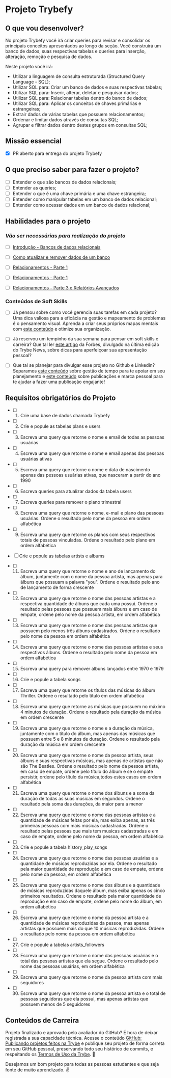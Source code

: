 # Projeto Trybefy

## O que vou desenvolver?

No projeto Trybefy você irá criar queries para revisar e consolidar os principais conceitos apresentados ao longo da seção. Você construirá um banco de dados, suas respectivas tabelas e queries para inserção, alteração, remoção e pesquisa de dados.

Neste projeto você irá:

- Utilizar a linguagem de consulta estruturada (Structured Query Language - SQL);
- Utilizar SQL para: Criar um banco de dados e suas respectivas tabelas;
- Utilizar SQL para: Inserir, alterar, deletar e pesquisar dados;
- Utilizar SQL para: Relacionar tabelas dentro do banco de dados;
- Utilizar SQL para: Aplicar os conceitos de chaves primárias e estrangeiras;
- Extrair dados de várias tabelas que possuem relacionamentos;
- Ordenar e limitar dados através de consultas SQL;
- Agrupar e filtrar dados dentro destes grupos em consultas SQL;

## Missão essencial

- [X] PR aberto para entrega do projeto Trybefy

## O que preciso saber para fazer o projeto?

- [ ] Entender o que são bancos de dados relacionais;
- [ ] Entender as queries;
- [ ] Entender o que é uma chave primária e uma chave estrangeira;
- [ ] Entender como manipular tabelas em um banco de dados relacional;
- [ ] Entender como acessar dados em um banco de dados relacional;

## Habilidades para o projeto

### _Vão ser necessárias para realização do projeto_

- [ ] [Introdução - Bancos de dados relacionais](https://app.betrybe.com/learn/course/5e938f69-6e32-43b3-9685-c936530fd326/module/94d0e996-1827-4fbc-bc24-c99fb592925b/section/fa69c314-da3c-46e0-bcdb-43297772a43e/day/4d1fe995-b191-4cdc-96c4-c53e40feee34/lesson/f76651b6-9cd8-45de-b3ec-2538af05b593)

- [ ] [Como atualizar e remover dados de um banco](https://app.betrybe.com/learn/course/5e938f69-6e32-43b3-9685-c936530fd326/module/94d0e996-1827-4fbc-bc24-c99fb592925b/section/fa69c314-da3c-46e0-bcdb-43297772a43e/day/c4cd45b1-58a7-4446-8c5d-d5078080459a/lesson/ed2633c7-cebd-4156-b919-eae928a475b0)

- [ ] [Relacionamentos - Parte 1](https://app.betrybe.com/learn/course/5e938f69-6e32-43b3-9685-c936530fd326/module/94d0e996-1827-4fbc-bc24-c99fb592925b/section/fa69c314-da3c-46e0-bcdb-43297772a43e/day/529063ed-4180-48f8-b824-99bfebd076ac/lesson/1d847932-efb8-4b2c-851b-01250b1f1e5f)

- [ ] [Relacionamentos - Parte 1](https://app.betrybe.com/learn/course/5e938f69-6e32-43b3-9685-c936530fd326/module/94d0e996-1827-4fbc-bc24-c99fb592925b/section/fa69c314-da3c-46e0-bcdb-43297772a43e/day/2850ec39-fc32-422b-88e3-45a0b1987c36/lesson/91b791ee-fd74-4bc4-a20a-07f24316b315)

- [ ] [Relacionamentos - Parte 3 e Relatórios Avançados](https://app.betrybe.com/learn/course/5e938f69-6e32-43b3-9685-c936530fd326/module/94d0e996-1827-4fbc-bc24-c99fb592925b/section/fa69c314-da3c-46e0-bcdb-43297772a43e/day/c4aab257-5656-42a0-b246-22fbf9062c8f/lesson/72ca1bb4-4d71-449e-964f-968f6fc31445)

### Conteúdos de Soft Skills

- [ ] Já pensou sobre como você gerencia suas tarefas em cada projeto? Uma dica valiosa para a eficácia na gestão e mapeamento de problemas é o pensamento visual. Aprenda a criar seus próprios mapas mentais com [este conteúdo](https://app.betrybe.com/learn/course/5e938f69-6e32-43b3-9685-c936530fd326/module/2e0692c9-e226-4e95-860a-b4cad80e3c3c/section/095ce2ea-142a-4408-9fb4-70f93a234914/day/e1317f33-1b4a-4ae8-8e61-b808909f74ed/lesson/e64c7b8f-be53-453e-bdb5-c400d9f66f74) e otimize sua organização.

- [ ] Já reservou um tempinho da sua semana para pensar em soft skills e carreira? Que tal ler [este artigo](https://forbes.com.br/carreira/2023/05/5-passos-para-construir-e-aperfeicoar-seu-elevator-pitch/?utm_campaign=AP_Newsletter&utm_medium=email&_hsmi=261064564&_hsenc=p2ANqtz-_YmF_g7wNSS9-gRcNaAQzu4vw3Vut74ZdskdqMrK7W3PmKnAk4dm2gtsGUzSgew7OgowK4X_iYDXpVZmwv8s3AJYBtPQ&utm_content=261064564&utm_source=hs_email#foto1) da Forbes, divulgado na última edição do Trybe News, sobre dicas para aperfeiçoar sua apresentação pessoal?
  
- [ ] Que tal se planejar para divulgar esse projeto no Github e Linkedin? Separamos [este conteúdo](https://app.betrybe.com/learn/course/5e938f69-6e32-43b3-9685-c936530fd326/module/2e0692c9-e226-4e95-860a-b4cad80e3c3c/section/d041930c-2861-493a-ab7e-9f566aa90d29/day/21747c38-dfaa-4103-99c1-e026f4405d3b/lesson/f8914f10-0491-4ca3-a6c9-680d44763eb6) sobre gestão de tempo para te apoiar em seu planejamento e [este conteúdo](https://app.betrybe.com/learn/course/5e938f69-6e32-43b3-9685-c936530fd326/module/a3cac6d2-5060-445d-81f4-ea33451d8ea4/section/7b8bf759-4300-4ecc-a55d-52dbd44ee170/day/421938fc-56fc-44f4-9541-bedbb27f80f7/lesson/431f92b4-99b3-434e-91a1-d4845d0955f0) sobre publicações e marca pessoal para te ajudar a fazer uma publicação engajante!

## Requisitos obrigatórios do Projeto

- [ ] 1. Crie uma base de dados chamada Trybefy

- [ ] 2. Crie e popule as tabelas plans e users

- [ ] 3. Escreva uma query que retorne o nome e email de todas as pessoas usuárias

- [ ] 4. Escreva uma query que retorne o nome e email apenas das pessoas usuárias ativas

- [ ] 5. Escreva uma query que retorne o nome e data de nascimento apenas das pessoas usuárias ativas, que nasceram a partir do ano 1990

- [ ] 6. Escreva queries para atualizar dados da tabela users

- [ ] 7. Escreva queries para remover o plano trimestral

- [ ] 8. Escreva uma query que retorne o nome, e-mail e plano das pessoas usuárias. Ordene o resultado pelo nome da pessoa em ordem alfabética

- [ ] 9. Escreva uma query que retorne os planos com seus respectivos totais de pessoas vinculadas. Ordene o resultado pelo plano em ordem alfabética

- [ ] Crie e popule as tabelas artists e albums

- [ ] 11. Escreva uma query que retorne o nome e ano de lançamento do álbum, juntamente com o nome da pessoa artista, mas apenas para álbuns que possuam a palavra "you". Ordene o resultado pelo ano de lançamento de forma crescente

- [ ] 12. Escreva uma query que retorne o nome das pessoas artistas e a respectiva quantidade de álbuns que cada uma possui. Ordene o resultado pelas pessoas que possuem mais álbuns e em caso de empate, ordene pelo nome da pessoa artista, em ordem alfabética

- [ ] 13. Escreva uma query que retorne o nome das pessoas artistas que possuem pelo menos três álbuns cadastrados. Ordene o resultado pelo nome da pessoa em ordem alfabética

- [ ] 14. Escreva uma query que retorne o nome das pessoas artistas e seus respectivos álbuns. Ordene o resultado pelo nome da pessoa em ordem alfabética

- [ ] 15. Escreva uma query para remover álbuns lançados entre 1970 e 1979

- [ ] 16. Crie e popule a tabela songs

- [ ] 17. Escreva uma query que retorne os títulos das músicas do álbum Thriller. Ordene o resultado pelo título em ordem alfabética

- [ ] 18. Escreva uma query que retorne as músicas que possuem no máximo 4 minutos de duração. Ordene o resultado pela duração da música em ordem crescente

- [ ] 19. Escreva uma query que retorne o nome e a duração da música, juntamente com o título do álbum, mas apenas das músicas que possuem entre 5 e 8 minutos de duração. Ordene o resultado pela duração da música em ordem crescente

- [ ] 20. Escreva uma query que retorne o nome da pessoa artista, seus álbuns e suas respectivas músicas, mas apenas de artistas que não são The Beatles. Ordene o resultado pelo nome da pessoa artista, em caso de empate, ordene pelo título do álbum e se o empate persistir, ordene pelo título da música,todos estes casos em ordem alfabética

- [ ] 21. Escreva uma query que retorne o nome dos álbuns e a soma da duração de todas as suas músicas em segundos. Ordene o resultado pela soma das durações, da maior para a menor

- [ ] 22. Escreva uma query que retorne o nome das pessoas artistas e a quantidade de músicas feitas por ela, mas exiba apenas, as três primeiras pessoas com mais músicas cadastradas. Ordene o resultado pelas pessoas que mais tem musicas cadastradas e em caso de empate, ordene pelo nome da pessoa, em ordem alfabética

- [ ] 23. Crie e popule a tabela history_play_songs

- [ ] 24. Escreva uma query que retorne o nome das pessoas usuárias e a quantidade de músicas reproduzidas por ela. Ordene o resultado pela maior quantidade de reprodução e em caso de empate, ordene pelo nome da pessoa, em ordem alfabética

- [ ] 25. Escreva uma query que retorne o nome dos álbuns e a quantidade de músicas reproduzidas daquele álbum, mas exiba apenas os cinco primeiros resultados. Ordene o resultado pela maior quantidade de reprodução e em caso de empate, ordene pelo nome do álbum, em ordem alfabética

- [ ] 26. Escreva uma query que retorne o nome da pessoa artista e a quantidade de músicas reproduzidas da pessoa, mas apenas artistas que possuem mais do que 10 músicas reproduzidas. Ordene o resultado pelo nome da pessoa em ordem alfabética

- [ ] 27. Crie e popule a tabelas artists_followers
- [ ] 28. Escreva uma query que retorne o nome das pessoas usuárias e o total das pessoas artistas que ela segue. Ordene o resultado pelo nome das pessoas usuárias, em ordem alfabética

- [ ] 29. Escreva uma query que retorne o nome da pessoa artista com mais seguidores

- [ ] 30. Escreva uma query que retorne o nome da pessoa artista e o total de pessoas seguidoras que ela possui, mas apenas artistas que possuem menos de 5 seguidores

## Conteúdos de Carreira

Projeto finalizado e aprovado pelo avaliador do GitHub? É hora de deixar registrada a sua capacidade técnica.
Acesse o conteúdo [GitHub: Publicando projetos feitos na Trybe](https://app.betrybe.com/learn/course/5e938f69-6e32-43b3-9685-c936530fd326/module/a3cac6d2-5060-445d-81f4-ea33451d8ea4/section/d4f5e97a-ca66-4e28-945d-9dd5c4282085/day/eff12025-1627-42c6-953d-238e9222c8ff/lesson/49cb103b-9e08-4ad5-af17-d423a624285a) e publique seu projeto de forma correta em seu GitHub pessoal, preservando todo seu histórico de commits, e respeitando os [Termos de Uso da Trybe](https://www.betrybe.com/termos-de-uso). 🎉

Desejamos um bom projeto para todas as pessoas estudantes e que seja fonte de muito aprendizado. ✌️
